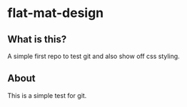 # flat-mat-design
## What is this?
A simple first repo to test git and also show off css styling.

## About
This is a simple test for git.